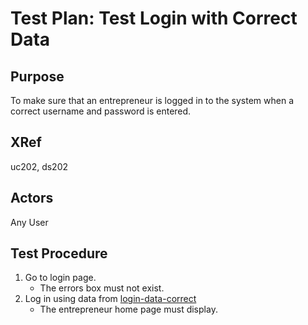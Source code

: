 Test Plan: Test Login with Correct Data
=======================================

## Purpose

To make sure that an entrepreneur is logged in to the system
when a correct username and password is entered.


## XRef

uc202, ds202


## Actors

Any User


## Test Procedure

1. Go to login page.
    * The errors box must not exist.
2. Log in using data from [login-data-correct](../../../casper/testdata/login-data-correct.md)
    * The entrepreneur home page must display.


